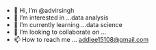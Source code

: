 - 👋 Hi, I’m @advirsingh
- 👀 I’m interested in ...data analysis
- 🌱 I’m currently learning ...data science
- 💞️ I’m looking to collaborate on ...
- 📫 How to reach me ... addiee15108@gmail.com

<!---
advirsingh/advirsingh is a ✨ special ✨ repository because its `README.md` (this file) appears on your GitHub profile.
You can click the Preview link to take a look at your changes.
--->
